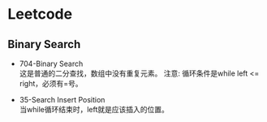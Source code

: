 # Leetcode

## Binary Search

+  704-Binary Search <br>
    这是普通的二分查找，数组中没有重复元素。
    注意: 循环条件是while left <= right，必须有=号。

+  35-Search Insert Position <br>
    当while循环结束时，left就是应该插入的位置。
